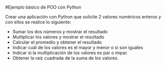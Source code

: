 #Ejemplo básico de POO con Python

Crear una aplicación con Python que solicite 2 valores numéricos enteros y con ellos se realice lo siguiente:

- Sumar los dos números y mostrar el resultado
- Multiplicar los valores y mostrar el resultado
- Calcular el promedio y obtener el resultado
- Indicar cuál de los valores es el mayor y menor o si son iguales
- Indicar si la multiplicación de los valores es par o impar.
- Obtener la raíz cuadrada de la suma de los valores.
